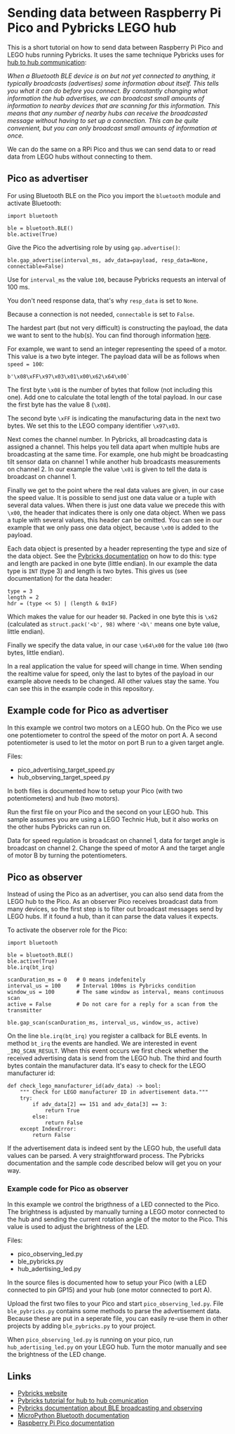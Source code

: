 # Sending data between Raspberry Pi Pico and Pybricks LEGO hub

This is a short tutorial on how to send data between Raspberry Pi Pico and
LEGO hubs running Pybricks. It uses the same technique Pybricks uses for
[hub to hub communication](https://pybricks.com/projects/tutorials/wireless/hub-to-hub/broadcast/):

*When a Bluetooth BLE device is on but not yet connected to anything, it
typically broadcasts (advertises) some information about itself. This tells
you what it can do before you connect. By constantly changing what information
the hub advertises, we can broadcast small amounts of information to nearby
devices that are scanning for this information. This means that any number of
nearby hubs can receive the broadcasted message without having to set up a
connection. This can be quite convenient, but you can only broadcast small
amounts of information at once.*

We can do the same on a RPi Pico and thus we can send data to or read data
from LEGO hubs without connecting to them.

## Pico as advertiser

For using Bluetooth BLE on the Pico you import the `bluetooth` module and
activate Bluetooth:

```
import bluetooth

ble = bluetooth.BLE()
ble.active(True)
```

Give the Pico the advertising role by using `gap.advertise()`:

```
ble.gap_advertise(interval_ms, adv_data=payload, resp_data=None, connectable=False)
```

Use for `interval_ms` the value `100`, because Pybricks requests an interval
of 100 ms.

You don't need response data, that's why `resp_data` is set to `None`.

Because a connection is not needed, `connectable` is set to `False`.

The hardest part (but not very difficult) is constructing the payload, the
data we want to sent to the hub(s). You can find thorough information
[here](https://github.com/pybricks/technical-info/blob/master/pybricks-ble-broadcast-observe.md).

For example, we want to send an integer representing the speed of a motor. This
value is a two byte integer. The payload data will be as follows
when `speed = 100`:

```
b'\x08\xFF\x97\x03\x01\x00\x62\x64\x00`
```

The first byte `\x08` is the number of bytes that follow (not including this one).
Add one to calculate the total length of the total payload. In our case the
first byte has the value 8 (`\x08`).

The second byte `\xFF` is indicating the manufacturing data in the next two bytes.
We set this to the LEGO company identifier `\x97\x03`.

Next comes the channel number. In Pybricks, all broadcasting data is assigned a
channel. This helps you tell data apart when multiple hubs are broadcasting at
the same time. For example, one hub might be broadcasting tilt sensor data on
channel 1 while another hub broadcasts measurements on channel 2. In our example
the value `\x01` is given to tell the data is broadcast on channel 1.

Finally we get to the point where the real data values are given, in our case
the speed value. It is possible to send just one data value or a tuple with
several data values. When there is just one data value we precede this with
`\x00`, the header that indicates there is only one data object. When we pass a
tuple with several values, this header can be omitted. You can see in our
example that we only pass one data object, because `\x00` is added to the
payload.

Each data object is presented by a header representing the type and size of
the data object. See the
[Pybricks documentation](https://github.com/pybricks/technical-info/blob/master/pybricks-ble-broadcast-observe.md)
on how to do this: type and length are packed in one byte (little endian).
In our example the data type is `INT` (type 3) and length
is two bytes. This gives us (see documentation) for the data header:

```
type = 3
length = 2
hdr = (type << 5) | (length & 0x1F)
```

Which makes the value for our header `98`. Packed in one byte this is `\x62`
(calculated as ```struct.pack('<b', 98)``` where ```'<b\'``` means one byte
value, little endian).

Finally we specify the data value, in our case `\x64\x00` for the value `100`
(two bytes, little endian).

In a real application the value for speed will change in time. When sending
the realtime value for speed, only the last to bytes of the payload in our
example above needs to be changed. All other values stay the same. You can see
this in the example code in this repository.

## Example code for Pico as advertiser

In this example we control two motors on a LEGO hub. On the Pico we use one
potentiometer to control the speed of the motor on port A. A second
potentiometer is used to let the motor on port B run to a given target angle.

Files:
 
- pico_advertising_target_speed.py
- hub_observing_target_speed.py

In both files is documented how to setup your Pico (with two potentiometers)
and hub (two motors).

Run the first file on your Pico and the second on your LEGO hub. This sample
assumes you are using a LEGO Technic Hub, but it also works on the other hubs
Pybricks can run on.

Data for speed regulation is broadcast on channel 1, data for target angle
is broadcast on channel 2. Change the speed of motor A and the target angle
of motor B by turning the potentiometers.

## Pico as observer

Instead of using the Pico as an advertiser, you can also send data from the
LEGO hub to the Pico. As an observer Pico receives broadcast data from many
devices, so the first step is to filter out broadcast messages send by LEGO
hubs. If it found a hub, than it can parse the data values it expects.

To activate the observer role for the Pico:

```
import bluetooth

ble = bluetooth.BLE()
ble.active(True)
ble.irq(bt_irq)

scanDuration_ms = 0   # 0 means indefenitely
interval_us = 100     # Interval 100ms is Pybricks condition
window_us = 100       # The same window as interval, means continuous scan
active = False        # Do not care for a reply for a scan from the transmitter

ble.gap_scan(scanDuration_ms, interval_us, window_us, active)
```

On the line `ble.irq(bt_irq)` you register a callback for BLE events. In
method `bt_irq` the events are handled. We are interested in event
`_IRQ_SCAN_RESULT`. When this event occurs we first check whether the
received advertising data is send from the LEGO hub. The third and fourth bytes
contain the manufacturer data. It's easy to check for the LEGO manufacturer id:

```
def check_lego_manufacturer_id(adv_data) -> bool:
    """ Check for LEGO manufacturer ID in advertisement data."""
    try:
        if adv_data[2] == 151 and adv_data[3] == 3:
            return True
        else:
            return False
    except IndexError:
        return False

```

If the advertisement data is indeed sent by the LEGO hub, the usefull data
values can be parsed. A very straightforward process. The Pybricks
documentation and the sample code described below will get you on your way.

### Example code for Pico as observer

In this example we control the brigthness of a LED connected to the Pico. The
brightness is adjusted by manually turning a LEGO motor connected to the hub
and sending the current rotation angle of the motor to the Pico. This value is
used to adjust the brightness of the LED.

Files:

- pico_observing_led.py
- ble_pybricks.py
- hub_adertising_led.py

In the source files is documented how to setup your Pico (with a LED connected
to pin GP15) and your hub (one motor connected to port A).

Upload the first two files to your Pico and start `pico_observing_led.py`.
File `ble_pybricks.py` contains some methods to parse the advertisement data.
Because these are put in a seperate file, you can easily re-use them in
other projects by adding `ble_pybricks.py` to your project.

When `pico_observing_led.py` is running on your pico, run
`hub_adertising_led.py` on your LEGO hub. Turn the motor manually and see
the brightness of the LED change.

## Links

- [Pybricks website](https://pybricks.com/)
- [Pybricks tutorial for hub to hub comunication](https://pybricks.com/projects/tutorials/wireless/hub-to-hub/broadcast/)
- [Pybricks documentation about BLE broadcasting and observing](https://github.com/pybricks/technical-info/blob/master/pybricks-ble-broadcast-observe.md)
- [MicroPython Bluetooth documentation](https://docs.micropython.org/en/latest/library/bluetooth.html)
- [Raspberry Pi Pico documentation](https://www.raspberrypi.com/documentation/microcontrollers/)
